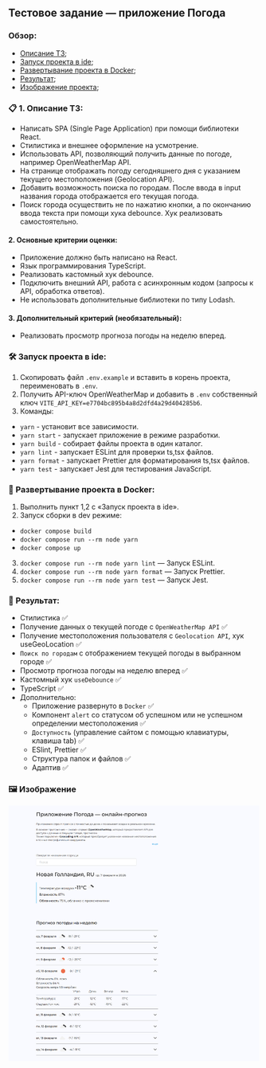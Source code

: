## Тестовое задание — приложение Погода

### Обзор:
+ [Описание ТЗ](#descr-task);
+ [Запуск проекта в ide](#start);
+ [Развертывание проекта в Docker](#docker);
+ [Результат](#result);
+ [Изображение проекта](#image);

### <a name="descr-task"></a> 📋 1. Описание ТЗ:
 + Написать SPA (Single Page Application) при помощи библиотеки React.
 + Стилистика и внешнее оформление на усмотрение.
 + Использовать API, позволяющий получить данные по погоде, например OpenWeatherMap API.
 + На странице отображать погоду сегодняшнего дня с указанием текущего местоположения (Geolocation API).
 + Добавить возможность поиска по городам. После ввода в input названия города отображается его текущая погода.
 + Поиск города осуществить не по нажатию кнопки, а по окончанию ввода текста при помощи хука debounce. Хук реализовать самостоятельно.

 #### 2. Основные критерии оценки:
  + Приложение должно быть написано на React.
  +	Язык программирования TypeScript.
  + Реализовать кастомный хук debounce.
  + Подключить внешний API, работа с асинхронным кодом (запросы к API, обработка ответов).
  + Не использовать дополнительные библиотеки по типу Lodash.

#### 3. Дополнительный критерий (необязательный):
  + Реализовать просмотр прогноза погоды на неделю вперед.


### <a name="start"></a> 🛠️ Запуск проекта в ide:

1. Скопировать файл `.env.example` и вставить в корень проекта, переименовать в `.env`.
2. Получить API-ключ OpenWeatherMap и добавить в `.env` собственный ключ `VITE_API_KEY=e7704bc895b4a8d2dfd4a29d404285b6`.
3. Команды:
  + `yarn` - установит все зависимости.
  + `yarn start` - запускает приложение в режиме разработки.
  + `yarn build` - собирает файлы проекта в один каталог.
  + `yarn lint` - запускает ESLint для проверки ts,tsx файлов.
  + `yarn format` - запускает Prettier для форматирования ts,tsx файлов.
  + `yarn test` - запускает Jest для тестирования JavaScript.

### <a name="docker"></a> 🐳 Развертывание проекта в Docker:

1. Выполнить пункт 1,2 с «Запуск проекта в ide».
2. Запуск сборки в dev режиме:
  + `docker compose build`
  + `docker compose run --rm node yarn`
  + `docker compose up`
3. `docker compose run --rm node yarn lint` — Запуск ESLint.
4. `docker compose run --rm node yarn format` — Запуск Prettier.
5. `docker compose run --rm node yarn test` — Запуск Jest.

### <a name="result"></a> 🎉 Результат:
  + Стилистика ✅
  + Получение данных о текущей погоде с `OpenWeatherMap API` ✅
  + Получение местоположения пользователя с `Geolocation API`, хук useGeoLocation ✅
  + `Поиск по городам` с отображением текущей погоды в выбранном городе ✅
  + Просмотр прогноза погоды на неделю вперед ✅
  + Кастомный хук `useDebounce` ✅
  + TypeScript ✅
  + Дополнительно:
    + Приложение развернуто в `Docker` ✅
    + Компонент `alert` со статусом об успешном или не успешном определении местоположения ✅
    + `Доступность` (управление сайтом с помощью клавиатуры, клавиша tab) ✅
    + ESlint, Prettier ✅
    + Структура папок и файлов ✅
    + Адаптив ✅


### <a name="image"></a> 🖼️ Изображение
<p align="center">
  <img src="https://github.com/AlexDyatlov/weather-app/blob/main/public/interface.png">
</p>